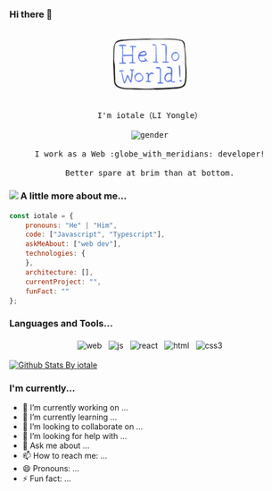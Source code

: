 ### Hi there 👋

<p align="center">
  <img src="https://raw.githubusercontent.com/iotale/garden/master/hello%20world.gif" width="30%">
  <br><br>
  <samp>
    I'm iotale（LI Yongle）
    <br><br>
    <img src="https://raw.githubusercontent.com/iotale/ColoredBadges/4a38660afb7be89a6032218589b4454a1285c7f8/svg/pronouns/hehim.svg" alt="gender">
    <br><br>
    I work as a Web :globe_with_meridians: developer!
    <br><br>
    Better spare at brim than at bottom.
  </samp>
</p>

### <img src="https://media.giphy.com/media/VgCDAzcKvsR6OM0uWg/giphy.gif" width="50"> A little more about me...  

```javascript
const iotale = {
    pronouns: "He" | "Him",
    code: ["Javascript", "Typescript"],
    askMeAbout: ["web dev"],
    technologies: {
    },
    architecture: [],
    currentProject: "",
    funFact: ""
};
```

### Languages and Tools...

<p align="center">
  <!-- For more icons please follow  https://github.com/MikeCodesDotNET/ColoredBadges -->
  <img src="https://raw.githubusercontent.com/iotale/ColoredBadges/4a38660afb7be89a6032218589b4454a1285c7f8/svg/dev/misc/web.svg" alt="web" style="vertical-align:top; margin:4px">
   <img src="https://raw.githubusercontent.com/iotale/ColoredBadges/4a38660afb7be89a6032218589b4454a1285c7f8/svg/dev/languages/js.svg" alt="js" style="vertical-align:top; margin:4px">
  <img src="https://raw.githubusercontent.com/iotale/ColoredBadges/4a38660afb7be89a6032218589b4454a1285c7f8/svg/dev/frameworks/react.svg" alt="react" style="vertical-align:top; margin:4px">
  <!--<img src="https://raw.githubusercontent.com/iotale/ColoredBadges/4a38660afb7be89a6032218589b4454a1285c7f8/svg/dev/frameworks/nodejs_larger.svg" alt="node" style="vertical-align:top; margin:4px">
  <img src="https://raw.githubusercontent.com/iotale/ColoredBadges/4a38660afb7be89a6032218589b4454a1285c7f8/svg/dev/frameworks/vue.svg" alt="vue" style="vertical-align:top; margin:4px">-->
  <img src="https://raw.githubusercontent.com/iotale/ColoredBadges/4a38660afb7be89a6032218589b4454a1285c7f8/svg/dev/languages/html.svg" alt="html" style="vertical-align:top; margin:4px">
  <img src="https://raw.githubusercontent.com/iotale/ColoredBadges/4a38660afb7be89a6032218589b4454a1285c7f8/svg/dev/languages/css3.svg" alt="css3" style="vertical-align:top; margin:4px">
</p>

[![Github Stats By iotale](https://github-readme-stats.vercel.app/api?username=iotale&show_icons=true&title_color=fff&icon_color=oc485e&text_color=9f9f9f&bg_color=151515)](https://github.com/anuraghazra/github-readme-stats)

### I'm currently...

- 🔭 I’m currently working on ...
- 🌱 I’m currently learning ...
- 👯 I’m looking to collaborate on ...
- 🤔 I’m looking for help with ...
- 💬 Ask me about ...
- 📫 How to reach me: ...
- 😄 Pronouns: ...
- ⚡ Fun fact: ...


<!--模版-->
<!--
const anmol = {
    pronouns: "He" | "Him",
    code: ["Javascript", "Typescript", "Python", "Java", "php"],
    askMeAbout: ["web dev", "tech", "app dev", "photography"],
    technologies: {
        mobileApp: ["Android App"],
        frontEnd: {
            js: ["Vue", "Nuxt"],
            css: ["materialize", "vuetify", "bootstrap"]
        },
        backEnd: {
            js: ["node", "express", "SuiteScript"],
            python: ["flask"]
        },
        devOps: ["AWS", "Docker🐳", "Route53", "Nginx"],
        databases: ["mongo", "MySql", "sqlite"],
        misc: ["Firebase", "Socket.IO", "selenium", "open-cv", "php", "SuiteApp"]
    },
    architecture: ["Serverless Architecture", "Progressive web applications", "Single page applications"],
    currentProject: "I am developing Extension for NetSuite using SuiteScript2.0",
    funFact: "There are two ways to write error-free programs; only the third one works"
};
-->
